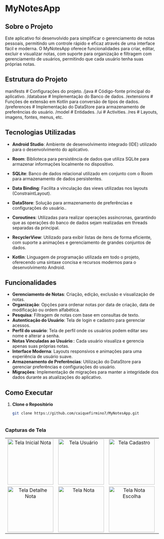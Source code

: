 # MyNotesApp


## Sobre o Projeto

Este aplicativo foi desenvolvido para simplificar o gerenciamento de notas pessoais, permitindo um controle rápido e eficaz através de uma interface fácil e moderna. O MyNotesApp oferece funcionalidades para criar, editar, excluir e visualizar notas, com suporte para organização e filtragem com  gerenciamento de usuários, permitindo que cada usuário tenha suas próprias notas.

## Estrutura do Projeto

manifests # Configurações do projeto.
/java # Código-fonte principal do aplicativo.
/database # Implementação do Banco de dados.
/extensions # Funções de extensão em Kotlin para conversão de tipos de dados.
/preferences # Implementação do DataStore para armazenamento de preferências do usuário.
/model # Entidades.
/ui # Activities.
/res # Layouts, imagens, fontes, menus, etc.

## Tecnologias Utilizadas

- **Android Studio**: Ambiente de desenvolvimento integrado (IDE) utilizado para o desenvolvimento do aplicativo.

- **Room**: Biblioteca para persistência de dados que utiliza SQLite para armazenar informações localmente no dispositivo.

-  **SQLite**: Banco de dados relacional utilizado em conjunto com o Room para armazenamento de dados persistentes.

- **Data Binding**: Facilita a vinculação das views utilizadas nos layouts (ConstraintLayout).
  
-  **DataStore**: Solução para armazenamento de preferências e configurações do usuário..

- **Coroutines**: Utilizadas para realizar operações assíncronas, garantindo que as operações do banco de dados sejam realizadas em threads separadas da principal.

- **RecyclerView**: Utilizado para exibir listas de itens de forma eficiente, com suporte a animações e gerenciamento de grandes conjuntos de dados.

- **Kotlin**: Linguagem de programação utilizada em todo o projeto, oferecendo uma sintaxe concisa e recursos modernos para o desenvolvimento Android.



## Funcionalidades

- **Gerenciamento de Notas**: Criação, edição, exclusão e visualização de notas.
- **Organização**: Opções para ordenar notas por data de criação, data de modificação ou ordem alfabética.
- **Pesquisa**: Filtragem de notas com base em consultas de texto.
- **Autenticação do Usuário**: Tela de login e cadastro para gerenciar acessos.
- **Perfil do usuário**: Tela de perfil onde os usuários podem editar seu nome e alterar a senha.
- **Notas Vinculadas ao Usuário**:: Cada usuário visualiza e gerencia apenas suas próprias notas.
- **Interface Moderna**: Layouts responsivos e animações para uma experiência de usuário suave.
- **Armazenamento de Preferências**: Utilização do DataStore para gerenciar preferências e configurações do usuário.
- **Migrações**: Implementação de migrações para manter a integridade dos dados durante as atualizações do aplicativo.

## Como Executar

1. **Clone o Repositório**
   ```bash
   git clone https://github.com/caiquefirmino7/MyNotesApp.git
   


### Capturas de Tela

<table align="center">
  <tr>
    <td align="center">
      <img src="screenshots/telainicialnota.png" width="150" alt="Tela Inicial Nota">
    </td>
    <td align="center">
      <img src="screenshots/telausuario.png" width="150" alt="Tela Usuário">
    </td>
    <td align="center">
      <img src="screenshots/telacadastro.png" width="150" alt="Tela Cadastro">
    </td>
    <td align="center">
      <img src="screenshots/telacriarnota.png" width="150" alt="Tela Criar Nota">
    </td>
  </tr>
  <tr>
    <td align="center">
      <img src="screenshots/teladetalhenota.png" width="150" alt="Tela Detalhe Nota">
    </td>
    <td align="center">
      <img src="screenshots/telanota.png" width="150" alt="Tela Nota">
    </td>
    <td align="center">
      <img src="screenshots/telanotaescolha.png" width="150" alt="Tela Nota Escolha">
    </td>
    <td align="center">
      <img src="screenshots/telaperfil.png" width="150" alt="Tela Perfil">
    </td>
  </tr>
</table>


